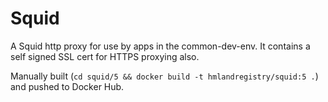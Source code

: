 # Squid

A Squid http proxy for use by apps in the common-dev-env. It contains a self signed SSL cert for HTTPS proxying also.

Manually built (`cd squid/5 && docker build -t hmlandregistry/squid:5 .`) and pushed to Docker Hub.